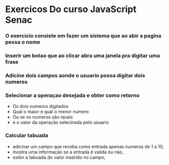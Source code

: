 # Exercicos Do curso JavaScript Senac

### O exercicio consiste em fazer um sistema que ao abir a pagina pessa o nome

### Inserir um botao que ao clicar abra uma janela pra digitar uma frase

### Adicine dois campos aonde o usuario possa digitar dois numeros 

### Selecionar a operaçao desejada e obter como retorno 
 - Os dois numeros digitados 
 - Qual o maior e qual o menor numero 
 - Ou se os numeros são iquais
 - e o valor da operação selecinada pelo usuario
 
 ### Calcular tabuada
 - adicinar um campo que receba como entrada apenas numeros de 1 a 10,
 - mostra uma informação se a entrada é valida ou não,
 - exibir a tabuada do valor inserido no campo,
 
